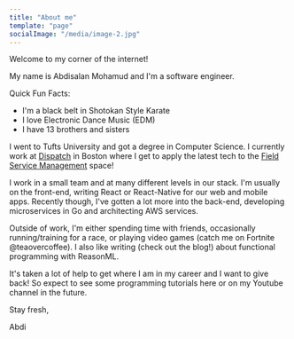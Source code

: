 ```yaml
---
title: "About me"
template: "page"
socialImage: "/media/image-2.jpg"
---
```


Welcome to my corner of the internet!

My name is Abdisalan Mohamud and I'm a software engineer.

Quick Fun Facts:
- I'm a black belt in Shotokan Style Karate
- I love Electronic Dance Music (EDM)
- I have 13 brothers and sisters

I went to Tufts University and got a degree in Computer Science. I currently work at [Dispatch](https://www.dispatch.me/) in Boston where I get to apply the latest tech to the [Field Service Management](https://en.wikipedia.org/wiki/Field_service_management) space!

I work in a small team and at many different levels in our stack. I'm usually on the front-end, writing React or React-Native for our web and mobile apps. Recently though, I've gotten a lot more into the back-end, developing microservices in Go and architecting AWS services.

Outside of work, I'm either spending time with friends, occasionally running/training for a race, or playing video games (catch me on Fortnite @teaovercoffee). I also like writing (check out the blog!) about functional programming with ReasonML.

It's taken a lot of help to get where I am in my career and I want to give back! So expect to see some programming tutorials here or on my Youtube channel in the future.

Stay fresh,

Abdi